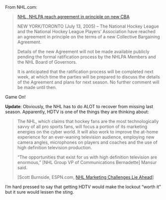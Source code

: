 From NHL.com:

> [NHL, NHLPA reach agreement in principle on new
> CBA](http://www.nhl.com/news/2005/07/230330.html)
>
> NEW YORK/TORONTO (July 13, 2005) – The National Hockey League and the
> National Hockey League Players’ Association have reached an agreement
> in principle on the terms of a new Collective Bargaining Agreement.
>
> Details of the new Agreement will not be made available publicly
> pending the formal ratification process by the NHLPA Members and the
> NHL Board of Governors.
>
> It is anticipated that the ratification process will be completed next
> week, at which time the parties will be prepared to discuss the
> details of the Agreement and plans for next season. No further comment
> will be made until then.

Game On!

**Update**: Obviously, the NHL has to do ALOT to recover from missing last
season. Apparently, HDTV is one of the things they are thinking about:

> The NHL, which claims that hockey fans are the most technologically
> savvy of all pro sports fans, will focus a portion of its marketing
> energies on the cyber world. It will also work to improve the at-home
> experience for an ever-waning television audience, employing new
> camera angles, microphones on players and coaches and the use of high
> definition television production.
>
> “The opportunities that exist for us with high definition television
> are enormous,” [NHL Group VP of Communications Bernadette] Mansur
> said.
>
> [Scott Burnside, ESPN.com, [NHL Marketing Challenges Lie
> Ahead](http://sports.espn.go.com/nhl/columns/story?id=2092096&num=0)]

I’m hard pressed to say that getting HDTV would make the lockout “worth
it” but it sure would lessen the sting.
